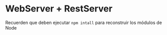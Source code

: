 # WebServer + RestServer

Recuerden  que deben ejecutar  `` npm intall `` para reconstruir los
módulos de Node